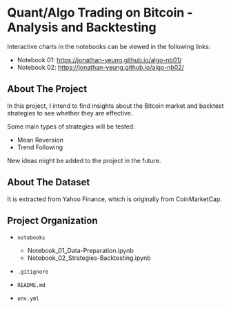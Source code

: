 # Quant/Algo Trading on Bitcoin - Analysis and Backtesting

Interactive charts in the notebooks can be viewed in the following links:
- Notebook 01: https://jonathan-yeung.github.io/algo-nb01/
- Notebook 02: https://jonathan-yeung.github.io/algo-nb02/

## About The Project

In this project, I intend to find insights about the Bitcoin market and backtest strategies to see whether they are effective.

Some main types of strategies will be tested:
- Mean Reversion
- Trend Following

New ideas might be added to the project in the future.

## About The Dataset

It is extracted from Yahoo Finance, which is originally from CoinMarketCap.

## Project Organization

* `notebooks`
    - Notebook_01_Data-Preparation.ipynb
    - Notebook_02_Strategies-Backtesting.ipynb

* `.gitignore`

* `README.md`

* `env.yml`